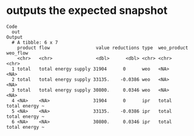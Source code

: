 # outputs the expected snapshot

    Code
      out
    Output
      # A tibble: 6 x 7
        product flow                 value reductions type  weo_product weo_flow      
        <chr>   <chr>                <dbl>      <dbl> <chr> <chr>       <chr>         
      1 total   total energy supply 31904      0      weo   <NA>        <NA>          
      2 total   total energy supply 33135.    -0.0386 weo   <NA>        <NA>          
      3 total   total energy supply 30800.     0.0346 weo   <NA>        <NA>          
      4 <NA>    <NA>                31904      0      ipr   total       total energy ~
      5 <NA>    <NA>                33135.    -0.0386 ipr   total       total energy ~
      6 <NA>    <NA>                30800.     0.0346 ipr   total       total energy ~

